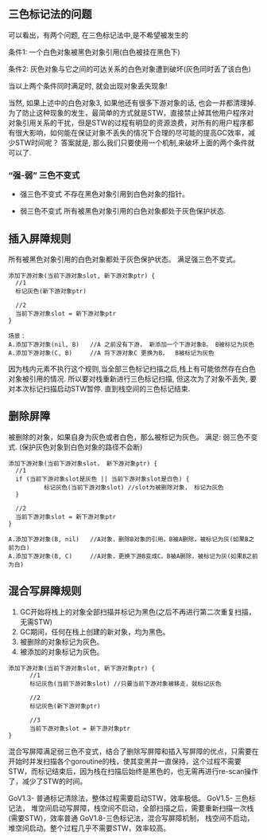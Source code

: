 ## 三色标记法的问题
可以看出，有两个问题, 在三色标记法中,是不希望被发生的

条件1: 一个白色对象被黑色对象引用(白色被挂在黑色下)

条件2: 灰色对象与它之间的可达关系的白色对象遭到破坏(灰色同时丢了该白色)

当以上两个条件同时满足时, 就会出现对象丢失现象!

当然, 如果上述中的白色对象3, 如果他还有很多下游对象的话, 也会一并都清理掉.
为了防止这种现象的发生，最简单的方式就是STW，直接禁止掉其他用户程序对对象引用关系的干扰，但是STW的过程有明显的资源浪费，对所有的用户程序都有很大影响，如何能在保证对象不丢失的情况下合理的尽可能的提高GC效率，减少STW时间呢？
答案就是, 那么我们只要使用一个机制,来破坏上面的两个条件就可以了.

### “强-弱” 三色不变式
- 强三色不变式
  不存在黑色对象引用到白色对象的指针。

- 弱三色不变式
所有被黑色对象引用的白色对象都处于灰色保护状态.

## 插入屏障规则
所有被黑色对象引用的白色对象都处于灰色保护状态。
满足强三色不变式。

```
添加下游对象(当前下游对象slot, 新下游对象ptr) {
  //1
  标记灰色(新下游对象ptr)
  
  //2
  当前下游对象slot = 新下游对象ptr
}
```

```
场景：
A.添加下游对象(nil, B)   //A 之前没有下游， 新添加一个下游对象B， B被标记为灰色
A.添加下游对象(C, B)     //A 将下游对象C 更换为B，  B被标记为灰色
```

因为栈内元素不执行这个规则,当全部三色标记扫描之后,栈上有可能依然存在白色对象被引用的情况. 所以要对栈重新进行三色标记扫描, 但这次为了对象不丢失, 要对本次标记扫描启动STW暂停. 直到栈空间的三色标记结束.

## 删除屏障
被删除的对象，如果自身为灰色或者白色，那么被标记为灰色。
满足: 弱三色不变式. (保护灰色对象到白色对象的路径不会断)

```
添加下游对象(当前下游对象slot， 新下游对象ptr) {
  //1
  if (当前下游对象slot是灰色 || 当前下游对象slot是白色) {
          标记灰色(当前下游对象slot) //slot为被删除对象， 标记为灰色
  }
  
  //2
  当前下游对象slot = 新下游对象ptr
}
```

```
A.添加下游对象(B, nil)   //A对象，删除B对象的引用。B被A删除，被标记为灰(如果B之前为白)
A.添加下游对象(B, C)     //A对象，更换下游B变成C。B被A删除，被标记为灰(如果B之前为白)
```


## 混合写屏障规则
1. 	GC开始将栈上的对象全部扫描并标记为黑色(之后不再进行第二次重复扫描，无需STW)
2. GC期间，任何在栈上创建的新对象，均为黑色。
3. 被删除的对象标记为灰色。
4. 被添加的对象标记为灰色。

```
添加下游对象(当前下游对象slot, 新下游对象ptr) {
      //1
      标记灰色(当前下游对象slot) //只要当前下游对象被移走，就标记灰色
      
      //2
      标记灰色(新下游对象ptr)
          
      //3
      当前下游对象slot = 新下游对象ptr
}
```

混合写屏障满足弱三色不变式，结合了删除写屏障和插入写屏障的优点，只需要在开始时并发扫描各个goroutine的栈，使其变黑并一直保持，这个过程不需要STW，而标记结束后，因为栈在扫描后始终是黑色的，也无需再进行re-scan操作了，减少了STW的时间。


GoV1.3- 普通标记清除法，整体过程需要启动STW，效率极低。
GoV1.5- 三色标记法， 堆空间启动写屏障，栈空间不启动，全部扫描之后，需要重新扫描一次栈(需要STW)，效率普通
GoV1.8-三色标记法，混合写屏障机制， 栈空间不启动，堆空间启动。整个过程几乎不需要STW，效率较高。
